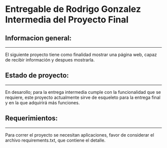 # Entregable de Rodrigo Gonzalez Intermedia del Proyecto Final

## Informacion general:
***
El siguiente proyecto tiene como finalidad mostrar una página web, capaz de recibir información y despues mostrarla.
## Estado de proyecto: 
***
En desarollo; para la entrega intermedia cumple con la funcionalidad que se requiere, este proyecto actualmente sirve de esqueleto para la entrega final y en la que adquirirá más funciones.
## Requerimientos:
***
Para correr el proyecto se necesitan aplicaciones, favor de considerar el archivo requirements.txt, que contiene el detalle. 

